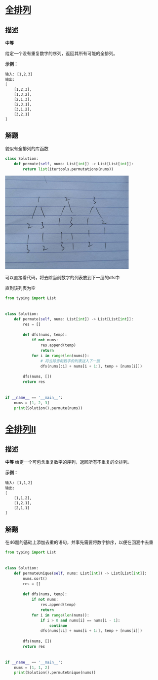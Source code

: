 # [全排列](https://leetcode-cn.com/problems/permutations/)

## 描述  
**中等**  

给定一个没有重复数字的序列，返回其所有可能的全排列。

**示例：**

    输入: [1,2,3]
    输出:
    [
        [1,2,3],
        [1,3,2],
        [2,1,3],
        [2,3,1],
        [3,1,2],
        [3,2,1]
    ]

## 解题  
貌似有全排列的库函数  
```python
class Solution:
    def permute(self, nums: List[int]) -> List[List[int]]:
        return list(itertools.permutations(nums))
```
<div align="left"><img src="img/46.jpg" style="transform:rotate(0deg)"  width = "400"/></div>  

可以直接看代码，将去除当前数字的列表放到下一层的dfs中  

直到该列表为空

```python
from typing import List


class Solution:
    def permute(self, nums: List[int]) -> List[List[int]]:
        res = []

        def dfs(nums, temp):
            if not nums:
                res.append(temp)
                return
            for i in range(len(nums)):
                # 将去除当前数字的列表送入下一层
                dfs(nums[:i] + nums[i + 1:], temp + [nums[i]])

        dfs(nums, [])
        return res


if __name__ == '__main__':
    nums = [1, 2, 3]
    print(Solution().permute(nums))
```

# [全排列II](https://leetcode-cn.com/problems/permutations-ii/)

## 描述  

**中等** 
给定一个可包含重复数字的序列，返回所有不重复的全排列。

**示例：**

    输入: [1,1,2]
    输出:
    [
        [1,1,2],
        [1,2,1],
        [2,1,1]
    ]

## 解题  

在46题的基础上添加去重的语句，并事先需要将数字排序，以便在回溯中去重  

```python
from typing import List


class Solution:
    def permuteUnique(self, nums: List[int]) -> List[List[int]]:
        nums.sort()
        res = []

        def dfs(nums, temp):
            if not nums:
                res.append(temp)
                return
            for i in range(len(nums)):
                if i > 0 and nums[i] == nums[i - 1]:
                    continue
                dfs(nums[:i] + nums[i + 1:], temp + [nums[i]])

        dfs(nums, [])
        return res


if __name__ == '__main__':
    nums = [1, 1, 2]
    print(Solution().permuteUnique(nums))
```